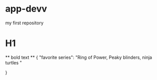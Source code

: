 # app-devv
my first repository
# H1
** bold text **
{
  "favorite series": "Ring of Power, Peaky blinders, ninja turtles "

}
```
